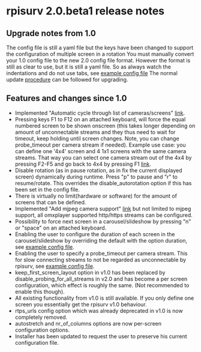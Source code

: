 # rpisurv 2.0.beta1 release notes
## Upgrade notes from 1.0
The config file is still a yaml file but the keys have been changed to support the configuration of multiple screen in a rotation
You must manually convert your 1.0 config file to the new 2.0 config file format. However the format is still as clear to use, but it is still a yaml file. So as always watch the indentations and do not use tabs, see [example config file](https://github.com/SvenVD/rpisurv/blob/v2.0_branch/surveillance/conf/surveillance.yml)
The normal update [procedure](https://github.com/SvenVD/rpisurv/blob/v2.0_branch/README.md#how-to-update) can be followed for upgrading.

## Features and changes since 1.0
- Implemented "Automatic cycle through list of cameras/screens" [link](https://feathub.com/SvenVD/rpisurv/+4).
- Pressing keys F1 to F12 on an attached keyboard, will force the equal numbered screen to be shown onscreen (this takes longer depending on amount of unconnectable streams and they thus need to wait for timeout, keep holding until screen changes. Note, you can change probe_timeout per camera stream if needed). Example use case: you can define one '4x4' screen and 4 1x1 screens with the same camera streams. That way you can select one camera stream out of the 4x4 by pressing F2-F5 and go back to 4x4 by pressing F1 [link](https://feathub.com/SvenVD/rpisurv/+3).
- Disable rotation (as in pause rotation, as in fix the current displayed screen) dynamically during runtime. Press "p" to pause and "r" to resume/rotate. This overrides the disable_autorotation option if this has been set in the config file.
- There is virtually no limit(hardware or software) for the amount of screens that can be defined.
- Implemented "Add mjpeg camera support" [link](https://feathub.com/SvenVD/rpisurv/+5) but not limited to mjpeg support, all omxplayer supported http/https streams can be configured.
- Possibility to force next screen in a carousel/slideshow by pressing "n" or "space" on an attached keyboard.
- Enabling the user to configure the duration of each screen in the carousel/slideshow by overriding the default with the option duration, see [example config file](https://github.com/SvenVD/rpisurv/blob/v2.0_branch/surveillance/conf/surveillance.yml).
- Enabling the user to specify a probe_timeout per camera stream. This for slow connecting streams to not be regarded as unconnectable by rpisurv, see [example config file](https://github.com/SvenVD/rpisurv/blob/v2.0_branch/surveillance/conf/surveillance.yml).
- keep_first_screen_layout option in v1.0 has been replaced by disable_probing_for_all_streams in v2.0 and has become a per screen configuration, which effect is roughly the same. (Not recommended to enable this though).
- All existing functionality from v1.0 is still available. If you only define one screen you essentially get the rpisurv v1.0 behaviour.
- rtps_urls config option which was already deprecated in v1.0 is now completely removed.
- autostretch and nr_of_columns options are now per-screen configuration options.
- Installer has been updated to request the user to preserve his current configuration file.





